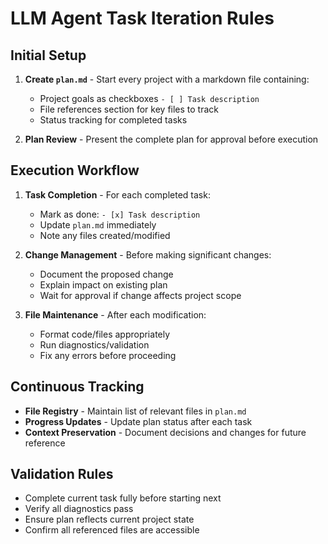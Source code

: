 # LLM Agent Task Iteration Rules

## Initial Setup

1. **Create `plan.md`** - Start every project with a markdown file containing:
    - Project goals as checkboxes `- [ ] Task description`
    - File references section for key files to track
    - Status tracking for completed tasks

2. **Plan Review** - Present the complete plan for approval before execution

## Execution Workflow

1. **Task Completion** - For each completed task:
    - Mark as done: `- [x] Task description`
    - Update `plan.md` immediately
    - Note any files created/modified

2. **Change Management** - Before making significant changes:
    - Document the proposed change
    - Explain impact on existing plan
    - Wait for approval if change affects project scope

3. **File Maintenance** - After each modification:
    - Format code/files appropriately
    - Run diagnostics/validation
    - Fix any errors before proceeding

## Continuous Tracking

- **File Registry** - Maintain list of relevant files in `plan.md`
- **Progress Updates** - Update plan status after each task
- **Context Preservation** - Document decisions and changes for future reference

## Validation Rules

- Complete current task fully before starting next
- Verify all diagnostics pass
- Ensure plan reflects current project state
- Confirm all referenced files are accessible

